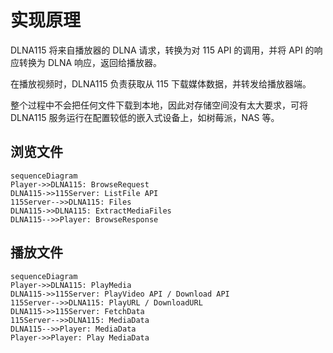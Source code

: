 
# 实现原理

DLNA115 将来自播放器的 DLNA 请求，转换为对 115 API 的调用，并将 API 的响应转换为 DLNA 响应，返回给播放器。

在播放视频时，DLNA115 负责获取从 115 下载媒体数据，并转发给播放器端。

整个过程中不会把任何文件下载到本地，因此对存储空间没有太大要求，可将 DLNA115 服务运行在配置较低的嵌入式设备上，如树莓派，NAS 等。

## 浏览文件

```mermaid
sequenceDiagram
Player->>DLNA115: BrowseRequest
DLNA115->>115Server: ListFile API
115Server-->>DLNA115: Files
DLNA115->>DLNA115: ExtractMediaFiles
DLNA115-->>Player: BrowseResponse
```

## 播放文件

```mermaid
sequenceDiagram
Player->>DLNA115: PlayMedia
DLNA115->>115Server: PlayVideo API / Download API
115Server-->>DLNA115: PlayURL / DownloadURL
DLNA115->>115Server: FetchData
115Server-->>DLNA115: MediaData
DLNA115-->>Player: MediaData
Player->>Player: Play MediaData
```


